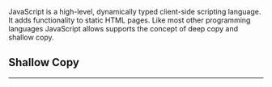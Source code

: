 JavaScript is a high-level, dynamically typed client-side scripting language. It adds functionality to static HTML pages. Like most other programming languages JavaScript allows supports the concept of deep copy and shallow copy.

## Shallow Copy

---
[](https://www.geeksforgeeks.org/what-is-shallow-copy-and-deep-copy-in-javascript/)

[](https://www.linkedin.com/pulse/understanding-difference-between-shallow-copy-deep-python-torabi-nnh5e/)